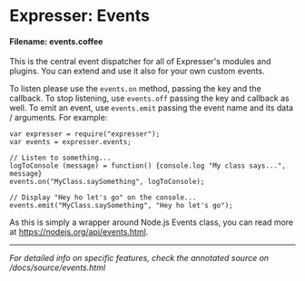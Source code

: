 # Expresser: Events

#### Filename: events.coffee

This is the central event dispatcher for all of Expresser's modules and plugins. You can extend and use it
also for your own custom events.

To listen please use the `events.on` method, passing the key and the callback. To stop listening,
use `events.off` passing the key and callback as well. To emit an event, use `events.emit` passing the
event name and its data / arguments. For example:

    var expresser = require("expresser");
    var events = expresser.events;

    // Listen to something...
    logToConsole (message) = function() {console.log "My class says...", message}
    events.on("MyClass.saySomething", logToConsole);

    // Display "Hey ho let's go" on the console...
    events.emit("MyClass.saySomething", "Hey ho let's go");

As this is simply a wrapper around Node.js Events class, you can read more at https://nodejs.org/api/events.html.

---

*For detailed info on specific features, check the annotated source on /docs/source/events.html*
